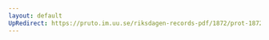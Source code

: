 ```yaml
---
layout: default
UpRedirect: https://pruto.im.uu.se/riksdagen-records-pdf/1872/prot-1872--fk--318/prot-1872--fk--318_001.pdf
---
```

